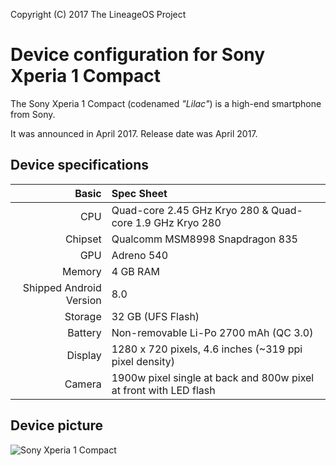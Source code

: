 Copyright (C) 2017 The LineageOS Project

Device configuration for Sony Xperia 1 Compact
=========================================

The Sony Xperia 1 Compact (codenamed _"Lilac"_) is a high-end smartphone from Sony.

It was announced in April 2017. Release date was April 2017.

## Device specifications

Basic   | Spec Sheet
-------:|:-------------------------
CPU     | Quad-core 2.45 GHz Kryo 280 & Quad-core 1.9 GHz Kryo 280
Chipset | Qualcomm MSM8998 Snapdragon 835
GPU     | Adreno 540
Memory  | 4 GB RAM
Shipped Android Version | 8.0
Storage | 32 GB (UFS Flash)
Battery | Non-removable Li-Po 2700 mAh (QC 3.0)
Display | 1280 x 720 pixels, 4.6 inches (~319 ppi pixel density)
Camera  | 1900w pixel single at back and 800w pixel at front with LED  flash

## Device picture

![Sony Xperia 1 Compact](https://th.bing.com/th/id/OIP.FOs9m2MUs0GqanlZOu6ShwHaHa?w=164&h=180&c=7&r=0&o=5&dpr=1.3&pid=1.7 "Sony Xperia 1 Compact")
